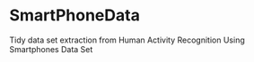 # SmartPhoneData
Tidy data set extraction from Human Activity Recognition Using Smartphones Data Set
